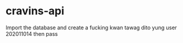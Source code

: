 # cravins-api
Import the database and create a fucking kwan tawag dito 
yung user 202011014
then pass
